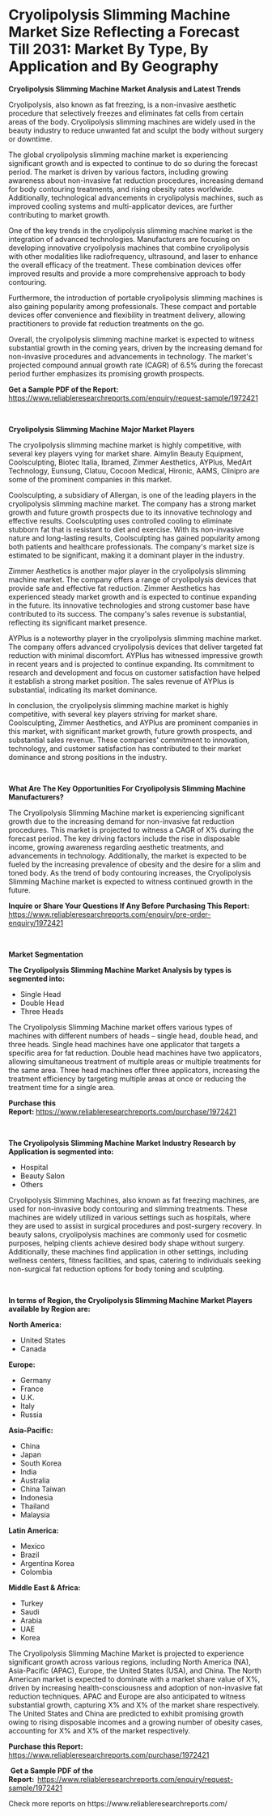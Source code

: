 <p><h1>Cryolipolysis Slimming Machine Market Size Reflecting a Forecast Till 2031: Market By Type, By Application and By Geography</h1></p><p><strong>Cryolipolysis Slimming Machine Market Analysis and Latest Trends</strong></p>
<p><p>Cryolipolysis, also known as fat freezing, is a non-invasive aesthetic procedure that selectively freezes and eliminates fat cells from certain areas of the body. Cryolipolysis slimming machines are widely used in the beauty industry to reduce unwanted fat and sculpt the body without surgery or downtime.</p><p>The global cryolipolysis slimming machine market is experiencing significant growth and is expected to continue to do so during the forecast period. The market is driven by various factors, including growing awareness about non-invasive fat reduction procedures, increasing demand for body contouring treatments, and rising obesity rates worldwide. Additionally, technological advancements in cryolipolysis machines, such as improved cooling systems and multi-applicator devices, are further contributing to market growth.</p><p>One of the key trends in the cryolipolysis slimming machine market is the integration of advanced technologies. Manufacturers are focusing on developing innovative cryolipolysis machines that combine cryolipolysis with other modalities like radiofrequency, ultrasound, and laser to enhance the overall efficacy of the treatment. These combination devices offer improved results and provide a more comprehensive approach to body contouring.</p><p>Furthermore, the introduction of portable cryolipolysis slimming machines is also gaining popularity among professionals. These compact and portable devices offer convenience and flexibility in treatment delivery, allowing practitioners to provide fat reduction treatments on the go.</p><p>Overall, the cryolipolysis slimming machine market is expected to witness substantial growth in the coming years, driven by the increasing demand for non-invasive procedures and advancements in technology. The market's projected compound annual growth rate (CAGR) of 6.5% during the forecast period further emphasizes its promising growth prospects.</p></p>
<p><strong>Get a Sample PDF of the Report:&nbsp;</strong> <a href="https://www.reliableresearchreports.com/enquiry/request-sample/1972421">https://www.reliableresearchreports.com/enquiry/request-sample/1972421</a></p>
<p>&nbsp;</p>
<p><strong>Cryolipolysis Slimming Machine Major Market Players</strong></p>
<p><p>The cryolipolysis slimming machine market is highly competitive, with several key players vying for market share. Aimylin Beauty Equipment, Coolsculpting, Biotec Italia, Ibramed, Zimmer Aesthetics, AYPlus, MedArt Technology, Eunsung, Clatuu, Cocoon Medical, Hironic, AAMS, Clinipro are some of the prominent companies in this market.</p><p>Coolsculpting, a subsidiary of Allergan, is one of the leading players in the cryolipolysis slimming machine market. The company has a strong market growth and future growth prospects due to its innovative technology and effective results. Coolsculpting uses controlled cooling to eliminate stubborn fat that is resistant to diet and exercise. With its non-invasive nature and long-lasting results, Coolsculpting has gained popularity among both patients and healthcare professionals. The company's market size is estimated to be significant, making it a dominant player in the industry.</p><p>Zimmer Aesthetics is another major player in the cryolipolysis slimming machine market. The company offers a range of cryolipolysis devices that provide safe and effective fat reduction. Zimmer Aesthetics has experienced steady market growth and is expected to continue expanding in the future. Its innovative technologies and strong customer base have contributed to its success. The company's sales revenue is substantial, reflecting its significant market presence.</p><p>AYPlus is a noteworthy player in the cryolipolysis slimming machine market. The company offers advanced cryolipolysis devices that deliver targeted fat reduction with minimal discomfort. AYPlus has witnessed impressive growth in recent years and is projected to continue expanding. Its commitment to research and development and focus on customer satisfaction have helped it establish a strong market position. The sales revenue of AYPlus is substantial, indicating its market dominance.</p><p>In conclusion, the cryolipolysis slimming machine market is highly competitive, with several key players striving for market share. Coolsculpting, Zimmer Aesthetics, and AYPlus are prominent companies in this market, with significant market growth, future growth prospects, and substantial sales revenue. These companies' commitment to innovation, technology, and customer satisfaction has contributed to their market dominance and strong positions in the industry.</p></p>
<p>&nbsp;</p>
<p><strong>What Are The Key Opportunities For Cryolipolysis Slimming Machine Manufacturers?</strong></p>
<p><p>The Cryolipolysis Slimming Machine market is experiencing significant growth due to the increasing demand for non-invasive fat reduction procedures. This market is projected to witness a CAGR of X% during the forecast period. The key driving factors include the rise in disposable income, growing awareness regarding aesthetic treatments, and advancements in technology. Additionally, the market is expected to be fueled by the increasing prevalence of obesity and the desire for a slim and toned body. As the trend of body contouring increases, the Cryolipolysis Slimming Machine market is expected to witness continued growth in the future.</p></p>
<p><strong>Inquire or Share Your Questions If Any Before Purchasing This Report:</strong> <a href="https://www.reliableresearchreports.com/enquiry/pre-order-enquiry/1972421">https://www.reliableresearchreports.com/enquiry/pre-order-enquiry/1972421</a></p>
<p>&nbsp;</p>
<p><strong>Market Segmentation</strong></p>
<p><strong>The Cryolipolysis Slimming Machine Market Analysis by types is segmented into:</strong></p>
<p><ul><li>Single Head</li><li>Double Head</li><li>Three Heads</li></ul></p>
<p><p>The Cryolipolysis Slimming Machine market offers various types of machines with different numbers of heads – single head, double head, and three heads. Single head machines have one applicator that targets a specific area for fat reduction. Double head machines have two applicators, allowing simultaneous treatment of multiple areas or multiple treatments for the same area. Three head machines offer three applicators, increasing the treatment efficiency by targeting multiple areas at once or reducing the treatment time for a single area.</p></p>
<p><strong>Purchase this Report:&nbsp;</strong><a href="https://www.reliableresearchreports.com/purchase/1972421">https://www.reliableresearchreports.com/purchase/1972421</a></p>
<p>&nbsp;</p>
<p><strong>The Cryolipolysis Slimming Machine Market Industry Research by Application is segmented into:</strong></p>
<p><ul><li>Hospital</li><li>Beauty Salon</li><li>Others</li></ul></p>
<p><p>Cryolipolysis Slimming Machines, also known as fat freezing machines, are used for non-invasive body contouring and slimming treatments. These machines are widely utilized in various settings such as hospitals, where they are used to assist in surgical procedures and post-surgery recovery. In beauty salons, cryolipolysis machines are commonly used for cosmetic purposes, helping clients achieve desired body shape without surgery. Additionally, these machines find application in other settings, including wellness centers, fitness facilities, and spas, catering to individuals seeking non-surgical fat reduction options for body toning and sculpting.</p></p>
<p>&nbsp;</p>
<p><strong>In terms of Region, the Cryolipolysis Slimming Machine Market Players available by Region are:</strong></p>
<p>
    <p> <strong> North America: </strong>
        <ul>
            <li>United States</li>
            <li>Canada</li>
        </ul>
        </p> 
    <p> <strong> Europe: </strong>
        <ul>
            <li>Germany</li>
            <li>France</li>
            <li>U.K.</li>
            <li>Italy</li>
            <li>Russia</li>
        </ul>
        </p> 
    <p> <strong> Asia-Pacific: </strong>
        <ul>
            <li>China</li>
            <li>Japan</li>
            <li>South Korea</li>
            <li>India</li>
            <li>Australia</li>
            <li>China Taiwan</li>
            <li>Indonesia</li>
            <li>Thailand</li>
            <li>Malaysia</li>
        </ul>
        </p> 
    <p> <strong> Latin America: </strong>
        <ul>
            <li>Mexico</li>
            <li>Brazil</li>
            <li>Argentina Korea</li>
            <li>Colombia</li>
        </ul>
        </p> 
    <p> <strong> Middle East & Africa: </strong>
        <ul>
            <li>Turkey</li>
            <li>Saudi</li>
            <li>Arabia</li>
            <li>UAE</li>
            <li>Korea</li>
        </ul>
    </p>
    </p>
<p><p>The Cryolipolysis Slimming Machine Market is projected to experience significant growth across various regions, including North America (NA), Asia-Pacific (APAC), Europe, the United States (USA), and China. The North American market is expected to dominate with a market share value of X%, driven by increasing health-consciousness and adoption of non-invasive fat reduction techniques. APAC and Europe are also anticipated to witness substantial growth, capturing X% and X% of the market share respectively. The United States and China are predicted to exhibit promising growth owing to rising disposable incomes and a growing number of obesity cases, accounting for X% and X% of the market respectively.</p></p>
<p><strong>Purchase this Report: </strong><a href="https://www.reliableresearchreports.com/purchase/1972421">https://www.reliableresearchreports.com/purchase/1972421</a></p>
<p>&nbsp;<strong>Get a Sample PDF of the Report:&nbsp;&nbsp;</strong><a href="https://www.reliableresearchreports.com/enquiry/request-sample/1972421">https://www.reliableresearchreports.com/enquiry/request-sample/1972421</a></p>
<p><strong></strong></p>
<p>Check more reports on https://www.reliableresearchreports.com/</p>